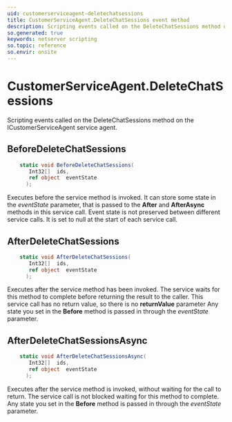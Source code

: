 ```yaml
---
uid: customerserviceagent-deletechatsessions
title: CustomerServiceAgent.DeleteChatSessions event method
description: Scripting events called on the DeleteChatSessions method on the CustomerServiceAgent service agent.
so.generated: true
keywords: netserver scripting
so.topic: reference
so.envir: onsite
---
```

# CustomerServiceAgent.DeleteChatSessions

Scripting events called on the <see cref='M:ICustomerServiceAgent.DeleteChatSessions'>DeleteChatSessions</see> method on the <see cref='ICustomerServiceAgent'>ICustomerServiceAgent</see>  service agent.

## BeforeDeleteChatSessions
```cs
    static void BeforeDeleteChatSessions(
       Int32[]  ids,
       ref object  eventState
      );
```
Executes before the service method is invoked.
It can store some state in the *eventState* parameter, that is passed to the **After** and **AfterAsync** methods in this service call.
Event state is not preserved between different service calls. It is set to null at the start of each service call.
## AfterDeleteChatSessions
```cs
    static void AfterDeleteChatSessions(
       Int32[]  ids,
       ref object  eventState
      );
```
Executes after the service method has been invoked. The service waits for this method to complete before returning the result to the caller.
This service call has no return value, so there is no **returnValue** parameter
Any state you set in the **Before** method is passed in through the *eventState* parameter.
## AfterDeleteChatSessionsAsync
```cs
    static void AfterDeleteChatSessionsAsync(
       Int32[]  ids,
       ref object  eventState
      );
```
Executes after the service method is invoked, without waiting for the call to return.
The service call is not blocked waiting for this method to complete.
Any state you set in the **Before** method is passed in through the *eventState* parameter.

